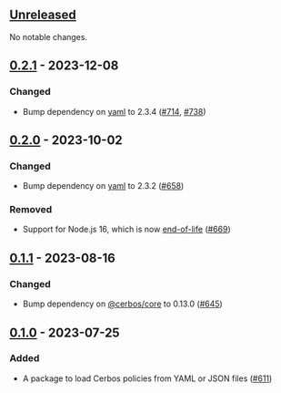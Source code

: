 ## [Unreleased]

No notable changes.

## [0.2.1] - 2023-12-08

### Changed

- Bump dependency on [yaml](https://github.com/eemeli/yaml) to 2.3.4 ([#714](https://github.com/cerbos/cerbos-sdk-javascript/pull/714), [#738](https://github.com/cerbos/cerbos-sdk-javascript/pull/738))

## [0.2.0] - 2023-10-02

### Changed

- Bump dependency on [yaml](https://github.com/eemeli/yaml) to 2.3.2 ([#658](https://github.com/cerbos/cerbos-sdk-javascript/pull/658))

### Removed

- Support for Node.js 16, which is now [end-of-life](https://github.com/nodejs/release#end-of-life-releases) ([#669](https://github.com/cerbos/cerbos-sdk-javascript/pull/669))

## [0.1.1] - 2023-08-16

### Changed

- Bump dependency on [@cerbos/core](../core/README.md) to 0.13.0 ([#645](https://github.com/cerbos/cerbos-sdk-javascript/pull/645))

## [0.1.0] - 2023-07-25

### Added

- A package to load Cerbos policies from YAML or JSON files ([#611](https://github.com/cerbos/cerbos-sdk-javascript/pull/611))

[unreleased]: https://github.com/cerbos/cerbos-sdk-javascript/compare/@cerbos/files@0.2.1...HEAD
[0.2.1]: https://github.com/cerbos/cerbos-sdk-javascript/compare/@cerbos/files@0.2.0...@cerbos/files@0.2.1
[0.2.0]: https://github.com/cerbos/cerbos-sdk-javascript/compare/@cerbos/files@0.1.1...@cerbos/files@0.2.0
[0.1.1]: https://github.com/cerbos/cerbos-sdk-javascript/compare/@cerbos/files@0.1.0...@cerbos/files@0.1.1
[0.1.0]: https://github.com/cerbos/cerbos-sdk-javascript/compare/ffc411436a2c64e97cd2f5f8789490eb800c3b3d...@cerbos/files@0.1.0
